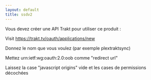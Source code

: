 ```yaml
---
layout: default
title: ssdv2
---
```

Vous devez créer une API Trakt pour utiliser ce produit :

Visit https://trakt.tv/oauth/applications/new

Donnez le nom que vous voulez (par exemple plextraktsync)

Mettez urn:ietf:wg:oauth:2.0:oob comme "redirect url"

Laissez la case "javascript origins" vide et les cases de permissions décochées